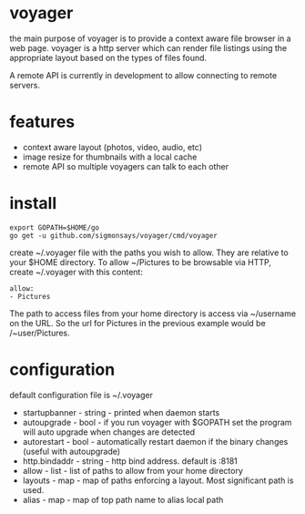 # voyager

the main purpose of voyager is to provide a context aware file browser in a web page.  voyager 
is a http server which can render file listings using the appropriate layout based on the 
types of files found.

A remote API is currently in development to allow connecting to remote servers.

# features
- context aware layout (photos, video, audio, etc)
- image resize for thumbnails with a local cache
- remote API so multiple voyagers can talk to each other


# install
    
    export GOPATH=$HOME/go
    go get -u github.com/sigmonsays/voyager/cmd/voyager

create ~/.voyager file with the paths you wish to allow. They are relative to your $HOME directory. To allow 
~/Pictures to be browsable via HTTP, create ~/.voyager with this content:

    allow:
    - Pictures

The path to access files from your home directory is access via ~/username on the URL. So the url for Pictures in the previous example
would be /~user/Pictures.

# configuration

default configuration file is ~/.voyager 

- startupbanner - string - printed when daemon starts
- autoupgrade - bool - if you run voyager with $GOPATH set the program will auto upgrade when changes are detected
- autorestart - bool - automatically restart daemon if the binary changes (useful with autoupgrade)
- http.bindaddr - string - http bind address. default is :8181
- allow - list - list of paths to allow from your home directory
- layouts - map - map of paths enforcing a layout. Most significant path is used.
- alias - map - map of top path name to alias local path



